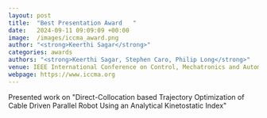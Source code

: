 ```yaml
---
layout: post
title:  "Best Presentation Award   "
date:   2024-09-11 09:09:09 +00:00
image:  /images/iccma_award.png
author: "<strong>Keerthi Sagar</strong>"
categories: awards
authors: "<strong>Keerthi Sagar, Stephen Caro, Philip Long</strong>"
venue: IEEE International Conference on Control, Mechatronics and Automation (ICCMA, 2024), London, UK.
webpage: https://www.iccma.org
---
```


Presented work on "Direct-Collocation based Trajectory Optimization of Cable Driven Parallel Robot Using an Analytical Kinetostatic Index"  
